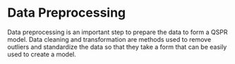 # Data Preprocessing
Data preprocessing is an important step to prepare the data to form a QSPR model.
Data cleaning and transformation are methods used to remove outliers and standardize the data so that they take a form that can be easily used to create a model.
